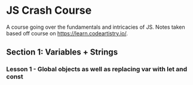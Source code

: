 # JS Crash Course
A course going over the fundamentals and intricacies of JS. Notes taken based off course on https://learn.codeartistry.io/.

## Section 1: Variables + Strings
### Lesson 1 - Global objects as well as replacing var with let and const
